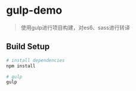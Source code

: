 # gulp-demo

> 使用gulp进行项目构建，对es6、sass进行转译

## Build Setup

``` bash
# install dependencies
npm install

# gulp
gulp